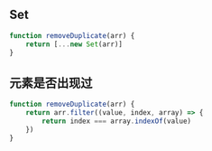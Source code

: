 ## Set
```js
function removeDuplicate(arr) {
	return [...new Set(arr)]
}
```
## 元素是否出现过
```js
function removeDuplicate(arr) {
	return arr.filter((value, index, array) => {
		return index === array.indexOf(value)
	})
}
```